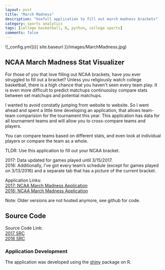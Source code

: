 ```yaml
---
layout: post
title: "March Madness"
description: "Usefull application to fill out march madness brackets"
category: sports analytics
tags: [college basketball, R, python, college sports]
comments: false
---
```


![_config.yml]({{ site.baseurl }}/images/MarchMadness.jpg)

## NCAA March Madness Stat Visualizer

For those of you that love filling out NCAA brackets, have you ever struggled to fill out a bracket? Unless you religiously watch college basketball, there is a high chance that you haven't seen every team play. It is even more difficult to predict matchups continuoulsy compare stats between set matchups and potential matchups. 

I wanted to avoid constatly jumping from website to website. So I went ahead and spent a little time developing an application, that allows team-team comparision for the tournament this year. This application has data for all tournament teams and will allow you to cross-compare teams and players.  

You can compare teams based on different stats, and even look at individual players or compare the team as a whole. 

TLDR: Use this application to fill out your NCAA bracket. 

2017: Data updated for games played until 3/15/2017.      
2016: Additionally, I’ve got every team’s schedule (except for games played on 3/13/2016) and a separate tab that has a picture of the current bracket.      


Application Links:    <br/>
		[2017: NCAA March Madness Application](https://meysubb.shinyapps.io/2017_marchmadness/)    
		[2016: NCAA March Madness Application](https://meysubb.shinyapps.io/NCAAB/)     

Note: Older versions are not hosted anymore, see github for code.

## Source Code

Source Code Link:          <br/> 
		[2017 SRC](https://github.com/meysubb/NCAAB_shiny_app/tree/master/2017/Shiny_App/2017_MarchMadness)  
		[2016 SRC](https://github.com/meysubb/NCAAB_shiny_app/tree/master/2016)       


### Application Development 

The application was developed using the [shiny](http://shiny.rstudio.com/) package on R. 